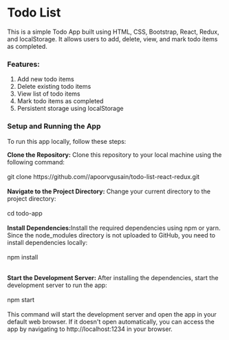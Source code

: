 <h1>Todo List </h1> 
<p>This is a simple Todo App built using HTML, CSS, Bootstrap, React, Redux, and localStorage. It allows users to add, delete, view, and mark todo items as completed.
</p>
<h3>Features:</h3>
<ol>
<li>Add new todo items</li>
   <li>Delete existing todo items</li>
   <li>View list of todo items</li>
   <li>Mark todo items as completed</li>
   <li>Persistent storage using localStorage</li>

</ol>
<h3>
Setup and Running the App
</h3>
<p>To run this app locally, follow these steps:
</p>
<b>Clone the Repository:</b> Clone this repository to your local machine using the following command:
<br><br>
   git clone https://github.com//apoorvgusain/todo-list-react-redux.git
<br><br>
<b>Navigate to the Project Directory:</b> Change your current directory to the project directory:
<br><br>
   cd todo-app
<br><br>
<b>Install Dependencies:</b>Install the required dependencies using npm or yarn. Since the node_modules directory is not uploaded to GitHub, you need to install dependencies locally:
<br><br>
   npm install
<br><br>

<b>Start the Development Server:</b> After installing the dependencies, start the development server to run the app:
   <br><br>
   npm start
<br><br>
This command will start the development server and open the app in your default web browser. If it doesn't open automatically, you can access the app by navigating to http://localhost:1234 in your browser.
